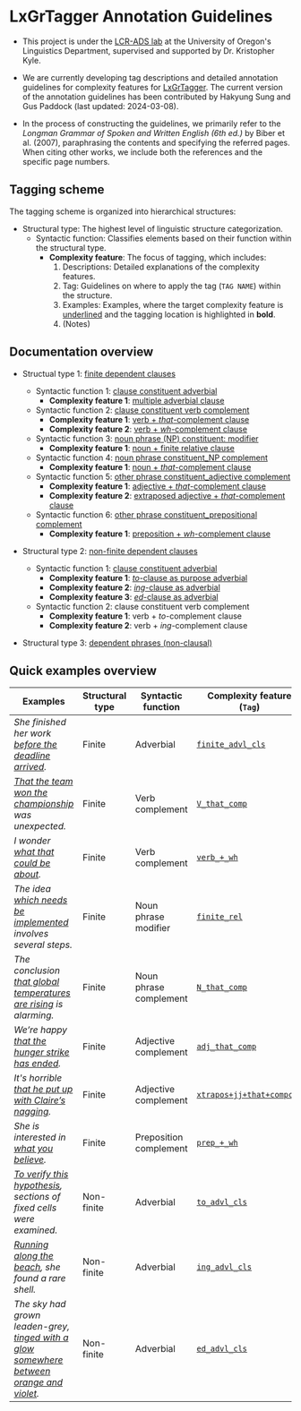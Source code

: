 # LxGrTagger Annotation Guidelines

- This project is under the [LCR-ADS lab](https://lcr-ads-lab.github.io/LCR-ADS-Home/) at the University of Oregon's Linguistics Department, supervised and supported by Dr. Kristopher Kyle.

- We are currently developing tag descriptions and detailed annotation guidelines for complexity features for [LxGrTagger](https://github.com/kristopherkyle/LxGrTgr). The current version of the annotation guidelines has been contributed by Hakyung Sung and Gus Paddock (last updated: 2024-03-08).

- In the process of constructing the guidelines, we primarily refer to the *Longman Grammar of Spoken and Written English (6th ed.)* by Biber et al. (2007), paraphrasing the contents and specifying the referred pages. When citing other works, we include both the references and the specific page numbers.

## Tagging scheme

The tagging scheme is organized into hierarchical structures:

- Structural type: The highest level of linguistic structure categorization.
    - Syntactic function: Classifies elements based on their function within the structural type.
        - **Complexity feature**: The focus of tagging, which includes:
            1. Descriptions: Detailed explanations of the complexity features.
            2. Tag: Guidelines on where to apply the tag (`TAG NAME`) within the structure.
            3. Examples: Examples, where the target complexity feature is <ins>underlined</ins> and the tagging location is highlighted in **bold**.
            4. (Notes)

## Documentation overview

- Structual type 1: [finite dependent clauses](1_structural%20type1/#1-finite-dependent-clauses)
    - Syntactic function 1: [clause constituent adverbial](1_structural%20type1/1_Syntactic%20function1.html#1-1-clause-constituent-adverbial)
        - **Complexity feature 1**: [multiple adverbial clause](1_structural%20type1/1_Syntactic%20function1.html#1-1-1-multiple-adverbial-clause)
    - Syntactic function 2: [clause constituent verb complement](1_structural%20type1/2_Syntactic%20function2.html#1-2-clause-constituent-verb-complement)
        - **Complexity feature 1**: [verb + *that*-complement clause](1_structural%20type1/2_Syntactic%20function2.html#1-2-1-verb--that-complement-clause)
        - **Complexity feature 2**: [verb + *wh*-complement clause](1_structural%20type1/2_Syntactic%20function2.html#1-2-2-verb--wh-complement-clause)
    - Syntactic function 3: [noun phrase (NP) constituent: modifier](1_structural%20type1/3_Syntactic%20function3.html#1-3-noun-phrase-constituent-modifier)
        - **Complexity feature 1**: [noun + finite relative clause](1_structural%20type1/3_Syntactic%20function3.html#1-3-1-noun--finite-relative-clause)
    - Syntactic function 4: [noun phrase constituent_NP complement](1_structural%20type1/4_Syntactic%20function4.html#1-4-noun-phrase-constituent-complement)
        - **Complexity feature 1**: [noun + *that*-complement clause](1_structural%20type1/4_Syntactic%20function4.html#1-4-1-noun--that-complement-clause)
    - Syntactic function 5: [other phrase constituent_adjective complement](1_structural%20type1/5_Syntactic%20function5.html#1-5-other-phrase-constituent_adjective-complement)
        - **Complexity feature 1**: [adjective + *that*-complement clause](1_structural%20type1/5_Syntactic%20function5.html#1-5-1-adjective--that-complement-clause)
        - **Complexity feature 2**: [extraposed adjective + *that*-complement clause](1_structural%20type1/5_Syntactic%20function5.html#1-5-2-extraposed-adjective--that-complement-clause)
    - Syntactic function 6: [other phrase constituent_prepositional complement](1_structural%20type1/6_Syntactic%20function6.html#1-6-other-phrase-constituent_preposition-complement)
        - **Complexity feature 1**: [preposition + *wh*-complement clause](1_structural%20type1/6_Syntactic%20function6.html#1-6-1-preposition--wh-complement-clause)
- Structural type 2: [non-finite dependent clauses](2_structural%20type2/#2-non-finite-dependent-clauses)
    - Syntactic function 1: [clause constituent adverbial](2_structural%20type2/1_Syntactic%20function1.html#2-1-clause-constituent-adverbial)
        - **Complexity feature 1**: [*to*-clause as purpose adverbial](2_structural%20type2/1_Syntactic%20function1.html#2-1-1-to-clause-as-purpose-adverbial)
        - **Complexity feature 2**: [*ing*-clause as adverbial](2_structural%20type2/1_Syntactic%20function1.html#2-1-2-ing-clause-as-adverbial)
        - **Complexity feature 3**: [*ed*-clause as adverbial](2_structural%20type2/1_Syntactic%20function1.html#2-1-3-ed-clause-as-adverbial)
    - Syntactic function 2: clause constituent verb complement
        - **Complexity feature 1**: verb + *to*-complement clause
        - **Complexity feature 2**: verb + *ing*-complement clause
    
- Structural type 3: [dependent phrases (non-clausal)](#structual-type-3-dependent-phrases-non-clausal)


## Quick examples overview

| Examples                                                    | Structural type | Syntactic function        | Complexity feature (`Tag`)                          |
|-------------------------------------------------------------|-----------------|---------------------------|------------------------------|
| *She finished her work <ins>before the deadline arrived</ins>.* | Finite | Adverbial | [`finite_advl_cls`](1_structural%20type1/1_Syntactic%20function1.html#1-1-clause-constituent-adverbial) |
| *<ins>That the team won the championship</ins> was unexpected.* | Finite | Verb complement | [`V_that_comp`](1_structural%20type1/2_Syntactic%20function2.html#1-2-1-verb--that-complement-clause) |
| *I wonder <ins>what that could be about</ins>.* | Finite | Verb complement | [`verb_+_wh`](1_structural%20type1/2_Syntactic%20function2.html#1-2-2-verb--wh-complement-clause) |
| *The idea <ins>which needs be implemented</ins> involves several steps.* | Finite | Noun phrase modifier | [`finite_rel`](1_structural%20type1/3_Syntactic%20function3.html#1-3-noun-phrase-constituent-modifier) |
| *The conclusion <ins>that global temperatures are rising</ins> is alarming.* | Finite | Noun phrase complement | [`N_that_comp`](1_structural%20type1/4_Syntactic%20function4.html#1-4-noun-phrase-constituent-complement) |
| *We’re happy <ins>that the hunger strike has ended</ins>.* | Finite | Adjective complement | [`adj_that_comp`](1_structural%20type1/5_Syntactic%20function5.html#1-5-other-phrase-constituent_adjective-complement) |
| *It's horrible <ins>that he put up with Claire’s nagging</ins>.* | Finite | Adjective complement | [`xtrapos+jj+that+compcls`](1_structural%20type1/5_Syntactic%20function5.html#1-5-2-extraposed-adjective--that-complement-clause) |
| *She is interested in <ins>what you believe</ins>.* | Finite | Preposition complement | [`prep_+_wh`](1_structural%20type1/6_Syntactic%20function6.html#1-6-other-phrase-constituent_preposition-complement) |
| *<ins>To verify this hypothesis</ins>, sections of fixed cells were examined.* | Non-finite | Adverbial | [`to_advl_cls`](2_structural%20type2/1_Syntactic%20function1.html#2-1-clause-constituent-adverbial) |
| *<ins>Running along the beach</ins>, she found a rare shell.* | Non-finite | Adverbial | [`ing_advl_cls`](2_structural%20type2/1_Syntactic%20function1.html#2-1-2-ing-clause-as-adverbial) |
| *The sky had grown leaden-grey, <ins>tinged with a glow somewhere between orange and violet</ins>.* | Non-finite | Adverbial | [`ed_advl_cls`](2_structural%20type2/1_Syntactic%20function1.html#2-1-3-ed-clause-as-adverbial) |

